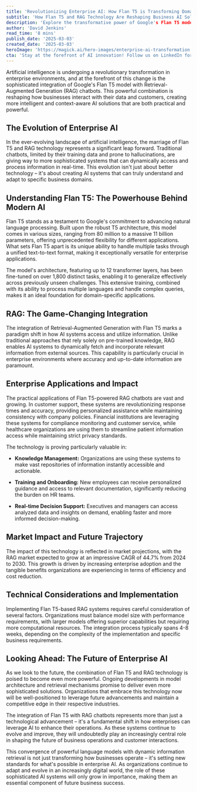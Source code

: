 ```yaml
---
title: 'Revolutionizing Enterprise AI: How Flan T5 is Transforming Domain-Specific RAG Chatbots'
subtitle: 'How Flan T5 and RAG Technology Are Reshaping Business AI Solutions'
description: 'Explore the transformative power of Google's Flan T5 model with Retrieval-Augmented Generation chatbots in revolutionizing enterprise AI. Discover how this integration is reshaping customer interactions, knowledge management, and more while setting the stage for future advancements in business AI solutions.'
author: 'David Jenkins'
read_time: '8 mins'
publish_date: '2025-03-03'
created_date: '2025-03-03'
heroImage: 'https://magick.ai/hero-images/enterprise-ai-transformation.jpg'
cta: 'Stay at the forefront of AI innovation! Follow us on LinkedIn for the latest updates on enterprise AI solutions and how they\'re reshaping the future of business.'
---
```


Artificial intelligence is undergoing a revolutionary transformation in enterprise environments, and at the forefront of this change is the sophisticated integration of Google's Flan T5 model with Retrieval-Augmented Generation (RAG) chatbots. This powerful combination is reshaping how businesses interact with their data and customers, creating more intelligent and context-aware AI solutions that are both practical and powerful.

## The Evolution of Enterprise AI

In the ever-evolving landscape of artificial intelligence, the marriage of Flan T5 and RAG technology represents a significant leap forward. Traditional chatbots, limited by their training data and prone to hallucinations, are giving way to more sophisticated systems that can dynamically access and process information in real-time. This evolution isn't just about better technology – it's about creating AI systems that can truly understand and adapt to specific business domains.

## Understanding Flan T5: The Powerhouse Behind Modern AI

Flan T5 stands as a testament to Google's commitment to advancing natural language processing. Built upon the robust T5 architecture, this model comes in various sizes, ranging from 80 million to a massive 11 billion parameters, offering unprecedented flexibility for different applications. What sets Flan T5 apart is its unique ability to handle multiple tasks through a unified text-to-text format, making it exceptionally versatile for enterprise applications.

The model's architecture, featuring up to 12 transformer layers, has been fine-tuned on over 1,800 distinct tasks, enabling it to generalize effectively across previously unseen challenges. This extensive training, combined with its ability to process multiple languages and handle complex queries, makes it an ideal foundation for domain-specific applications.

## RAG: The Game-Changing Integration

The integration of Retrieval-Augmented Generation with Flan T5 marks a paradigm shift in how AI systems access and utilize information. Unlike traditional approaches that rely solely on pre-trained knowledge, RAG enables AI systems to dynamically fetch and incorporate relevant information from external sources. This capability is particularly crucial in enterprise environments where accuracy and up-to-date information are paramount.

## Enterprise Applications and Impact

The practical applications of Flan T5-powered RAG chatbots are vast and growing. In customer support, these systems are revolutionizing response times and accuracy, providing personalized assistance while maintaining consistency with company policies. Financial institutions are leveraging these systems for compliance monitoring and customer service, while healthcare organizations are using them to streamline patient information access while maintaining strict privacy standards.

The technology is proving particularly valuable in:

- **Knowledge Management:** Organizations are using these systems to make vast repositories of information instantly accessible and actionable.

- **Training and Onboarding:** New employees can receive personalized guidance and access to relevant documentation, significantly reducing the burden on HR teams.

- **Real-time Decision Support:** Executives and managers can access analyzed data and insights on demand, enabling faster and more informed decision-making.

## Market Impact and Future Trajectory

The impact of this technology is reflected in market projections, with the RAG market expected to grow at an impressive CAGR of 44.7% from 2024 to 2030. This growth is driven by increasing enterprise adoption and the tangible benefits organizations are experiencing in terms of efficiency and cost reduction.

## Technical Considerations and Implementation

Implementing Flan T5-based RAG systems requires careful consideration of several factors. Organizations must balance model size with performance requirements, with larger models offering superior capabilities but requiring more computational resources. The integration process typically spans 4-8 weeks, depending on the complexity of the implementation and specific business requirements.

## Looking Ahead: The Future of Enterprise AI

As we look to the future, the combination of Flan T5 and RAG technology is poised to become even more powerful. Ongoing developments in model architecture and retrieval mechanisms promise to deliver even more sophisticated solutions. Organizations that embrace this technology now will be well-positioned to leverage future advancements and maintain a competitive edge in their respective industries.

The integration of Flan T5 with RAG chatbots represents more than just a technological advancement – it's a fundamental shift in how enterprises can leverage AI to enhance their operations. As these systems continue to evolve and improve, they will undoubtedly play an increasingly central role in shaping the future of business operations and customer interactions.

This convergence of powerful language models with dynamic information retrieval is not just transforming how businesses operate – it's setting new standards for what's possible in enterprise AI. As organizations continue to adapt and evolve in an increasingly digital world, the role of these sophisticated AI systems will only grow in importance, making them an essential component of future business success.